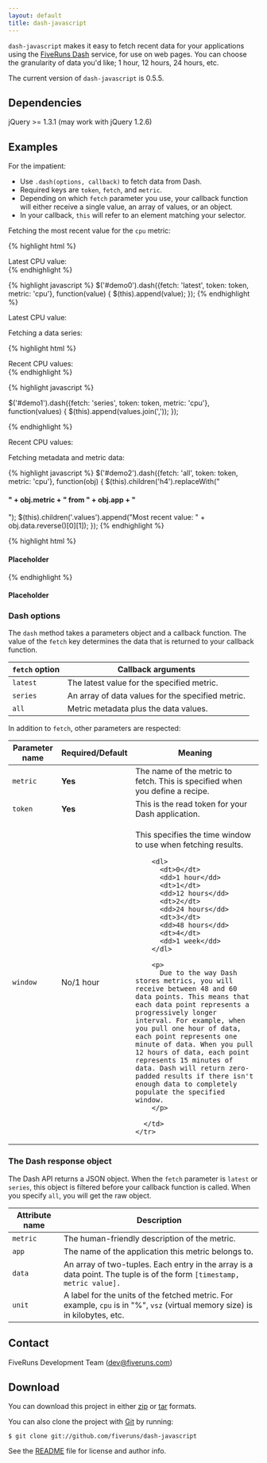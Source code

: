 ```yaml
---
layout: default
title: dash-javascript
---
```


`dash-javascript` makes it easy to fetch recent data for your applications using the [FiveRuns Dash](http://dash.fiveruns.com) service, for use on web pages. You can choose the granularity of data you'd like; 1 hour, 12 hours, 24 hours, etc.

The current version of `dash-javascript` is 0.5.5.

## Dependencies

jQuery &gt;= 1.3.1 (may work with jQuery 1.2.6)

## Examples

For the impatient:

* Use `.dash(options, callback)` to fetch data from Dash. 
* Required keys are `token`, `fetch`, and `metric`.
* Depending on which `fetch` parameter you use, your callback function will either receive a single value, an array of values, or an object.
* In your callback, `this` will refer to an element matching your selector.

Fetching the most recent value for the `cpu` metric:

{% highlight html %}
<div id="demo0">
  Latest CPU value: 
</div>
{% endhighlight %}

{% highlight javascript %}
$('#demo0').dash({fetch: 'latest', token: token, metric: 'cpu'},
  function(value) {
    $(this).append(value);
});
{% endhighlight %}

<div id="demo0" class='live'>
  Latest CPU value: 
</div>

Fetching a data series:

{% highlight html %}
<div id="demo1">
  Recent CPU values:
</div>
{% endhighlight %}

{% highlight javascript %}

$('#demo1').dash({fetch: 'series', token: token, metric: 'cpu'},
  function(values) {
    $(this).append(values.join(','));
  });

{% endhighlight %}

<div id="demo1" class='live'>
  Recent CPU values:
</div>

Fetching metadata and metric data:

{% highlight javascript %}
$('#demo2').dash({fetch: 'all', token: token, metric: 'cpu'},
  function(obj) {
    $(this).children('h4').replaceWith("<h4>" + obj.metric + " from " + obj.app + "</h4>");
    $(this).children('.values').append("Most recent value: " + obj.data.reverse()[0][1]);
  });
{% endhighlight %}

{% highlight html %}
<div id="demo2">
  <h4>Placeholder</h4>
  
  <p class="values"></p>
</div>
{% endhighlight %}

<div id="demo2" class='live'>
  <h4>Placeholder</h4>
  
  <p class="values"></p>
</div>

### Dash options

The `dash` method takes a parameters object and a callback function. The value of the `fetch` key determines the data that is returned to your callback function.

<table>
  <thead>
    <th><code>fetch</code> option</th>
    <th>Callback arguments</th>
  </thead>
  
  <tbody>
    <tr>
      <td class='mono'><code>latest</code></td>
      <td>The latest value for the specified metric.</td>
    </tr>
    <tr>
      <td class='mono'><code>series</code></td>
      <td>An array of data values for the specified metric.</td>
    </tr>
    <tr>
      <td class='mono'><code>all</code></td>
      <td>Metric metadata plus the data values.</td>
    </tr>
  </tbody>
</table>

In addition to `fetch`, other parameters are respected:

<table>
  <thead>
    <th>Parameter name</th>
    <th>Required/Default</th>
    <th>Meaning</th>
  </thead>
  
  <tbody>
    <tr>
      <td class='mono'><code>metric</code></td>
      <td><strong>Yes</strong></td>
      <td>The name of the metric to fetch. This is specified when you define a recipe.</td>
    </tr>
    <tr>
      <td class='mono'><code>token</code></td>
      <td><strong>Yes</strong></td>
      <td>This is the read token for your Dash application.</td>
    </tr>
    <tr>
      <td class='mono'><code>window</code></td>
      <td>No/1 hour</td>
      <td>
        <p>
          This specifies the time window to use when fetching results.
        </p>
        
        <dl>
          <dt>0</dt>
          <dd>1 hour</dd>
          <dt>1</dt>
          <dd>12 hours</dd>
          <dt>2</dt>
          <dd>24 hours</dd>
          <dt>3</dt>
          <dd>48 hours</dd>
          <dt>4</dt>
          <dd>1 week</dd>
        </dl>
        
        <p>
          Due to the way Dash stores metrics, you will receive between 48 and 60 data points. This means that each data point represents a progressively longer interval. For example, when you pull one hour of data, each point represents one minute of data. When you pull 12 hours of data, each point represents 15 minutes of data. Dash will return zero-padded results if there isn't enough data to completely populate the specified window.
        </p>
        
      </td>
    </tr>
  </tbody>
</table>

### The Dash response object

The Dash API returns a JSON object. When the `fetch` parameter is `latest` or `series`, this object is filtered before your callback function is called. When you specify `all`, you will get the raw object.

<table>
  <thead>
    <th>Attribute name</th>
    <th>Description</th>
  </thead>
  
  <tbody>
    <tr>
      <td class='mono'><code>metric</code></td>
      <td>The human-friendly description of the metric.</td>
    </tr>
    <tr>
      <td class='mono'><code>app</code></td>
      <td>The name of the application this metric belongs to.</td>
    </tr>
    <tr>
      <td class='mono'><code>data</code></td>
      <td>An array of two-tuples. Each entry in the array is a data point. The tuple is of the form <code>[timestamp, metric value].</code></td>
    </tr>
    <tr>
      <td class='mono'><code>unit</code></td>
      <td>A label for the units of the fetched metric. For example, <code>cpu</code> is in "%", <code>vsz</code> (virtual memory size) is in kilobytes, etc.</td>
    </tr>
  </tbody>
</table>

## Contact

FiveRuns Development Team (dev@fiveruns.com)

## Download

You can download this project in either <a href="http://github.com/fiveruns/dash-javascript/zipball/master">zip</a> or <a href="http://github.com/fiveruns/dash-javascript/tarball/master">tar</a> formats.

You can also clone the project with <a href="http://git-scm.com">Git</a> by running:

    $ git clone git://github.com/fiveruns/dash-javascript

See the [README](http://github.com/fiveruns/dash-javascript/tree/master "fiveruns's dash-javascript at master - GitHub") file for license and author info.

<script type="text/javascript" charset="utf-8">
  
  $(function() {
    var token = 'b1b546e3b454d17cd7a61987e9d8087c2eca0336';
    
    $('#demo0').dash({fetch: 'latest', token: token, metric: 'cpu'},
      function(value) {
        $(this).append(value);
      });
    
    $('#demo1').dash({fetch: 'series', token: token, metric: 'cpu'},
      function(values) {
        $(this).append(values.join(','));
      });
      
    $('#demo2').dash({fetch: 'all', token: token, metric: 'cpu'},
      function(obj) {
        $(this).children('h4').replaceWith("<h4>" + obj.metric + " from " + obj.app + "</h4>");
        $(this).children('.values').append("Most recent value: " + obj.data.reverse()[0][1]);
      });
  });
  
</script>
